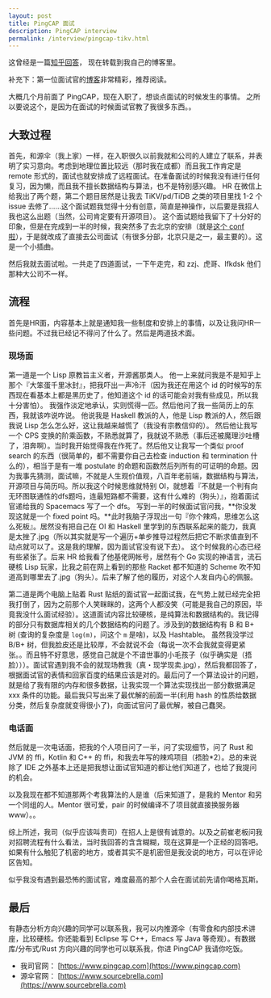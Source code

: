 ```yaml
---
layout: post
title: PingCAP 面试
description: PingCAP interview
permalink: /interview/pingcap-tikv.html
---
```


这曾经是一篇[知乎回答](https://www.zhihu.com/answer/481452286)，
现在转载到我自己的博客里。

补充下：第一位面试官的[博客](http://www.zenlife.tk)非常精彩，推荐阅读。

大概几个月前面了 PingCAP，现在入职了，想谈点面试的时候发生的事情。
之所以要说这个，是因为在面试的时候面试官教了我很多东西。。

## 大致过程

首先，和源伞（我上家）一样，在入职很久以前我就和公司的人建立了联系，并表明了实习意向。考虑到地理位置比较远（那时我在成都）而且我工作肯定是 remote 形式的，面试也就安排成了远程面试。在准备面试的时候我没有进行任何复习，因为懒，而且我不擅长数据结构与算法，也不是特别感兴趣。 HR 在微信上给我出了两个题，第二个题目居然是让我去 TiKV/pd/TiDB 之类的项目里找 1-2 个 issue 去修了……这个面试题我觉得十分有创意，简直是神操作，以后要是我招人我也这么出题（当然，公司肯定要有开源项目）。
这个面试题给我留下了十分好的印象，但是在完成到一半的时候，我突然多了去北京的安排（就是[这个 conf 啦](http://juliacn.com/meetups/)），于是就改成了直接去公司面试（有很多分部，北京只是之一，最主要的）。这是一个小插曲。

然后我就去面试啦。一共走了四道面试，一下午走完，和 zzj、虎哥、lfkdsk 他们那种大公司不一样。

## 流程

首先是HR面，内容基本上就是通知我一些制度和安排上的事情，以及让我问HR一些问题。不过我已经记不得问了什么了。然后是两道技术面。

### 现场面

第一道是一个 Lisp 原教旨主义者，开源酱那类人。
他一上来就问我是不是知乎上那个『大笨蛋千里冰封』，把我吓出一声冷汗（因为我还在用这个 id 的时候写的东西现在看基本上都是黑历史了，他知道这个 id 的话可能会对我有些成见，所以我十分害怕）。
我强作淡定地承认，实则慌得一匹。然后他问了我一些简历上的东西，我就该咋说咋说。
他说我是 Haskell 教派的人，他是 Lisp 教派的人，然后跟我说 Lisp 怎么怎么好，这让我越来越慌了（我没有宗教信仰的）。
然后他让我写一个 CPS 变换的阶乘函数，不熟悉就算了，我就说不熟悉（事后还被魔理沙吐槽了，泪奔啊）。当时我开始觉得我在作死了。然后他又让我写一个类似 proof search 的东西（很简单的，都不需要你自己去检查 induction 和 termination 什么的），相当于是有一堆 postulate 的命题和函数然后列所有的可证明的命题。因为我事先猜测，面试嘛，不就是人生观价值观，八百年老前端，数据结构与算法，开源项目与简历吗。所以我这个时候思维就特别 OI，就想着『不就是一个判有向无环图联通性的dfs题吗，连最短路都不需要，这有什么难的（狗头）』，抱着面试官递给我的 Spacemacs 写了一个 dfs。
写到一半的时候面试官问我，**你没发现这就是一个 fixed point 吗。**此时我脑子浮现出一句『你个辣鸡，思维怎么这么死板』。居然没有把自己在 OI 和 Haskell 里学到的东西联系起来的能力，我真是太挫了.jpg（所以其实就是写一个遍历+单步推导过程然后把它不断求值直到不动点就可以了。这是我的理解，因为面试官没有说下去）。
这个时候我的心态已经有些紧张了。后来 HR 给我看了他基佬网帐号，居然有个 Go 实现的神语言，流石硬核 Lisp 玩家，比我之前在网上看到的那些 Racket 都不知道的 Scheme 吹不知道高到哪里去了.jpg（狗头）。后来了解了他的履历，对这个人发自内心的佩服。

第二道是两个电脑上贴着 Rust 贴纸的面试官一起面试我，在气势上就已经完全把我打倒了，因为之前那个人笑眯眯的，这两个人都没笑（可能是我自己的原因，毕竟我没什么面试经验）。这道面试内容比较硬核，是纯算法和数据结构的。我记得的部分只有数据库相关的几个数据结构的问题了。涉及到的数据结构有 B 和 B+ 树 (查询的复杂度是 `log(m)`，问这个 `m` 是啥)，以及 Hashtable。
虽然我没学过 B/B+ 树，但我脸皮还是比较厚，不会就说不会（每说一次不会我就变得更紧张。。而且特不好意思，感觉自己就是个不谙世事的小毛孩子（似乎确实是（捂脸）））。面试官遇到我不会的就现场教我（真・现学现卖.jpg），然后我都回答了，根据面试官的表情和回家百度的结果应该是对的。最后问了一个算法设计的问题，就是给了我有限的内存和很多数据，让我实现一个算法实现找出一部分数据满足 xxx 条件的功能。最后我只写出来了最优解的前面一半(利用 hash 的性质给数据分类，然后复杂度就变得很小了)，向面试官问了最优解，被自己蠢哭。

### 电话面

然后就是一次电话面，把我的个人项目问了一半，问了实现细节，问了 Rust 和 JVM 的 ffi，Kotlin 和 C++ 的 ffi，和我去年写的辣鸡项目（捂脸*2）。总的来说除了 IDE 之外基本上还是把我想让面试官知道的都让他们知道了，也给了我提问的机会。

以及我现在都不知道那两个考我算法的人是谁（后来知道了，是我的 Mentor 和另一个同组的人。Mentor 很可爱，pair 的时候编译不了项目就直接换服务器 www）。。

综上所述，我司（似乎应该叫贵司）在招人上是很有诚意的。以及之前崔老板问我对招聘流程有什么看法，当时我回答的含含糊糊，现在这算是一个正经的回答吧。如果有什么触犯了机密的地方，或者其实不是机密但是我没说的地方，可以在评论区告知。

似乎我没有遇到最恐怖的面试官，难度最高的那个人会在面试前先请你喝格瓦斯。

## 最后

有静态分析方向兴趣的同学可以联系我，我可以内推源伞（有零食和内部技术讲座，比较硬核。你还能看到 Eclipse 写 C++，Emacs 写 Java 等奇观）。有数据库/分布式/Rust 方向兴趣的同学也可以联系我，你进 PingCAP 我请你吃饭。

+ 我司官网： [https://www.pingcap.com](https://www.pingcap.com)
+ 源伞官网： [https://www.sourcebrella.com](https://www.sourcebrella.com)

